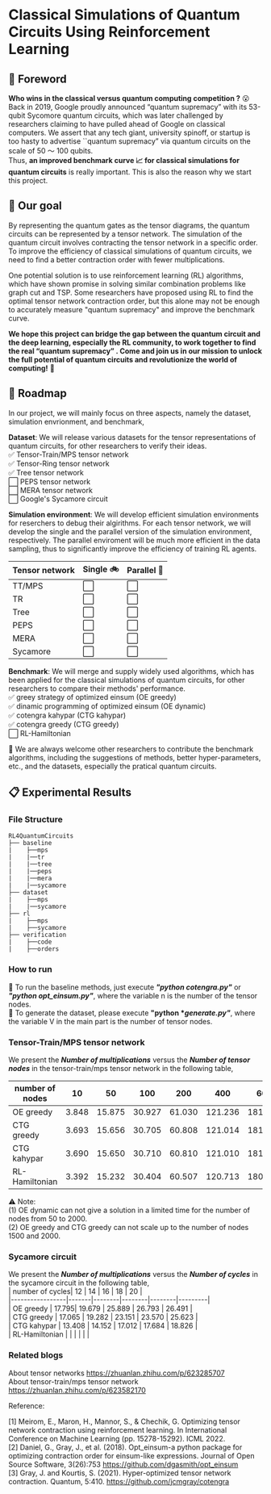 # Classical Simulations of Quantum Circuits Using Reinforcement Learning
<!-- ROADMAP -->   

## :pencil: Foreword   

__Who wins in the classical versus quantum computing competition ?__ :open_mouth:    
Back in 2019, Google proudly announced “quantum supremacy” with its 53-qubit Sycomore quantum circuits,  which was later challenged by researchers claiming to have pulled ahead of Google on classical computers. We assert that any tech giant, university spinoff, or startup is too hasty to advertise ``quantum supremacy” via quantum circuits on the scale of 50 ～ 100 qubits.  
Thus, __an improved benchmark curve :chart_with_upwards_trend: for classical simulations for quantum circuits__ is really important. This is also the reason why we start this project.    

## :dart: Our goal  

By representing the quantum gates as the tensor diagrams, the quantum circuits can be represented by a tensor network. The simulation of the quantum circuit involves contracting the tensor network in a specific order. To improve the efficiency of classical simulations of quantum circuits, we need to find a better contraction order with fewer multiplications.  

One potential solution is to use reinforcement learning (RL) algorithms, which have shown promise in solving similar combination problems like graph cut and TSP. Some researchers have proposed using RL to find the optimal tensor network contraction order, but this alone may not be enough to accurately measure "quantum supremacy" and improve the benchmark curve.      

__We hope this project can bridge the gap between the quantum circuit and the deep learning, especially the RL community, to work together to find the real “quantum supremacy” . Come and join us in our mission to unlock the full potential of quantum circuits and revolutionize the world of computing!__  :raised_hands:


## :triangular_flag_on_post: Roadmap  

In our project, we will mainly focus on three aspects, namely the dataset, simulation envrionment, and benchmark,

__Dataset__: We will release various datasets for the tensor representations of quantum circuits, for other researchers to verify their ideas.  
:white_check_mark: Tensor-Train/MPS tensor network  
:white_check_mark: Tensor-Ring tensor network  
:white_check_mark: Tree tensor network  
:white_large_square: PEPS tensor network  
:white_large_square: MERA tensor network  
:white_large_square: Google's Sycamore circuit  

__Simulation environment__: We will develop efficient simulation environments for reserchers to debug their algirithms. For each tensor network, we will develop the single and the parallel version of the simulation environment, respectively. The parallel enviroment will be much more efficient in the data sampling, thus to significantly improve the efficiency of training RL agents.  

|Tensor network| Single :bike: | Parallel :rocket:|   
|-----------------|-------|--------|  
|TT/MPS|:white_large_square:|:white_large_square:|  
|TR|:white_large_square:|:white_large_square:|  
|Tree|:white_large_square:|:white_large_square:|  
|PEPS|:white_large_square:|:white_large_square:|  
|MERA |:white_large_square:|:white_large_square:|  
|Sycamore|:white_large_square:|:white_large_square:|    


__Benchmark__: We will merge and supply widely used algorithms, which has been applied for the classical simulations of quantum circuits, for other researchers to compare their methods' performance.  
:white_check_mark: greey strategy of optimized einsum (OE greedy)  
:white_check_mark: dinamic programming of optimized einsum (OE dynamic)  
:white_check_mark: cotengra kahypar (CTG kahypar)      
:white_check_mark: cotengra greedy (CTG greedy)  
:white_large_square: RL-Hamiltonian      

:wave: We are always welcome other researchers to contribute the benchmark algorithms, including the suggestions of methods, better hyper-parameters, etc., and the datasets, especially the pratical quantum circuits.   




## :clipboard: Experimental Results  

### File Structure

```
RL4QuantumCircuits
├── baseline
|    ├──mps
|    |──tr
|    |──tree
|    |──peps
|    |──mera
|    |──sycamore
├── dataset
|    ├──mps
|    |──sycamore
├── rl
|    ├──mps
|    ├──sycamore
├── verification
|    ├──code
|    ├──orders
```

### How to run   
:small_orange_diamond: To run the baseline methods, just execute ___"python  cotengra.py"___ or ___"python opt_einsum.py"___, where the variable n is the number of the tensor nodes.      
:small_orange_diamond: To generate the  dataset, please execute __"python *_generate.py"___, where the variable V in the main  part is the number of tensor nodes.        

### Tensor-Train/MPS tensor network   

We present the ___Number of multiplications___ versus the ___Number of tensor nodes___ in the tensor-train/mps tensor network in the following table,    

| number of nodes | 10    | 50     | 100    | 200    | 400     | 600     | 800     | 1000    | 1500    | 2000    |    
|-----------------|-------|--------|--------|--------|---------|---------|---------|---------|---------|---------|  
| OE greedy       | 3.848 | 15.875 | 30.927 | 61.030 | 121.236 | 181.442 | 241.648 | 301.854 | X       | X       |  
| CTG greedy      | 3.693 | 15.656 | 30.705 | 60.808 | 121.014 | 181.220 | 241.426 | 301.632 | X       | X       |  
| CTG kahypar     | 3.690 | 15.650 | 30.710 | 60.810 | 121.010 | 181.220 | 241.430 | 301.630 | 451.150 | 602.660 |  
| RL-Hamiltonian  | 3.392 | 15.232 | 30.404 | 60.507 | 120.713 | 180.919 | 241.125 | 301.331 |         |         |  

:warning: Note:   
(1) OE dynamic can not give a solution in a limited time for the number of nodes from 50 to 2000.  
(2) OE greedy and CTG greedy can not scale up to the number of nodes 1500 and 2000.  


### Sycamore circuit          


We present the ___Number of multiplications___ versus the ___Number of cycles___ in the sycamore circuit in the following table,    
| number of cycles| 12    | 14     | 16     | 18     | 20      |      
|-----------------|-------|--------|--------|--------|---------|  
| OE greedy       | 17.795| 19.679 | 25.889 | 26.793 | 26.491 |   
| CTG greedy      | 17.065 | 19.282 | 23.151 | 23.570 | 25.623 |    
| CTG kahypar     | 13.408 | 14.152 | 17.012 | 17.684 | 18.826 |     
| RL-Hamiltonian  |       |        |        |        |         |      


### Related blogs  
About tensor networks https://zhuanlan.zhihu.com/p/623285707   
About tensor-train/mps tensor network  https://zhuanlan.zhihu.com/p/623582170   

Reference:

[1] Meirom, E., Maron, H., Mannor, S., & Chechik, G. Optimizing tensor network contraction using reinforcement learning. In International Conference on Machine Learning (pp. 15278-15292). ICML 2022.  
[2] Daniel, G., Gray, J., et al. (2018). Opt_einsum-a python package for optimizing contraction order for einsum-like expressions. Journal of Open Source Software, 3(26):753 https://github.com/dgasmith/opt_einsum    
[3] Gray, J. and Kourtis, S. (2021). Hyper-optimized tensor network contraction. Quantum, 5:410. https://github.com/jcmgray/cotengra    
  
